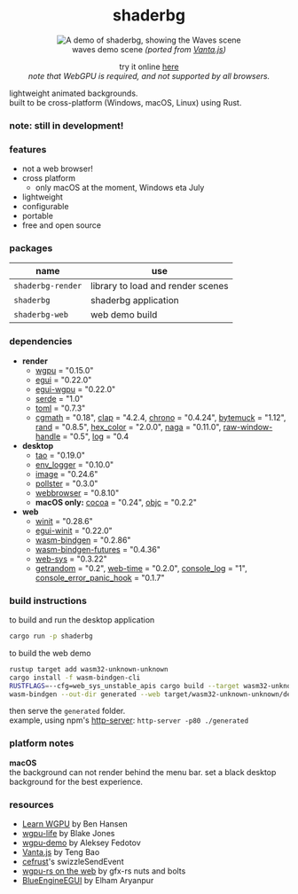 <h1 align="center">
    shaderbg
</h1>
<p align="center">
    <img src="repo/demo.gif" alt="A demo of shaderbg, showing the Waves scene"><br>
    waves demo scene <em>(ported from <a href="https://github.com/tengbao/vanta/blob/master/src/vanta.waves.js">Vanta.js</a>)</em>
</p>
<p align="center">
  try it online <a href="https://zaccnz.github.io/shaderbg">here</a><br>
  <em>note that WebGPU is required, and not supported by all browsers.</em>
</p>

lightweight animated backgrounds.  
built to be cross-platform (Windows, macOS, Linux) using Rust.  
  
### note: still in development!

### features
- not a web browser!
- cross platform
  - only macOS at the moment, Windows eta July
- lightweight
- configurable
- portable
- free and open source

### packages
| name               | use                               |
|--------------------|-----------------------------------|
| `shaderbg-render`  | library to load and render scenes |
| `shaderbg`         | shaderbg application              |
| `shaderbg-web`     | web demo build                    |

### dependencies

- **render**
  - [wgpu](https://crates.io/crates/wgpu/) = "0.15.0"
  - [egui](https://crates.io/crates/egui) = "0.22.0"
  - [egui-wgpu](https://crates.io/crates/egui-wgpu) = "0.22.0"
  - [serde](https://crates.io/crates/serde) = "1.0"
  - [toml](https://crates.io/crates/toml) = "0.7.3"
  - [cgmath](https://crates.io/crates/cgmath) = "0.18", [clap](https://crates.io/crates/clap) = "4.2.4, [chrono](https://crates.io/crates/chrono) = "0.4.24", [bytemuck](https://crates.io/crates/bytemuck) = "1.12", [rand](https://crates.io/crates/rand) = "0.8.5", [hex_color](https://crates.io/crates/hex_color) = "2.0.0", [naga](https://crates.io/crates/naga) = "0.11.0", [raw-window-handle](https://crates.io/crates/raw-window-handle) = "0.5", [log](https://crates.io/crates/log) = "0.4
- **desktop**
  - [tao](https://crates.io/crates/tao/) = "0.19.0"
  - [env_logger](https://crates.io/crates/env_logger/) = "0.10.0"
  - [image](https://crates.io/crates/image/) = "0.24.6"
  - [pollster](https://crates.io/crates/pollster/) = "0.3.0"
  - [webbrowser](https://crates.io/crates/webbrowser) = "0.8.10"
  - **macOS only:** [cocoa](https://crates.io/crates/cocoa) = "0.24", [objc](https://crates.io/crates/objc) = "0.2.2"
- **web**
  - [winit](https://crates.io/crates/winit) = "0.28.6"
  - [egui-winit](https://crates.io/crates/egui-winit) = "0.22.0"
  - [wasm-bindgen](https://crates.io/crates/wasm-bindgen) = "0.2.86"
  - [wasm-bindgen-futures](https://crates.io/crates/wasm-bindgen-futures) = "0.4.36"
  - [web-sys](https://crates.io/crates/web-sys) = "0.3.22"
  - [getrandom](https://crates.io/crates/getrandom) = "0.2", [web-time](https://crates.io/crates/web-time) = "0.2.0", [console_log](https://crates.io/crates/console_log) = "1", [console_error_panic_hook](https://crates.io/crates/console_error_panic_hook) = "0.1.7"

### build instructions

to build and run the desktop application
``` sh
cargo run -p shaderbg
```

to build the web demo
```sh
rustup target add wasm32-unknown-unknown
cargo install -f wasm-bindgen-cli
RUSTFLAGS=--cfg=web_sys_unstable_apis cargo build --target wasm32-unknown-unknown -p shaderbg-web
wasm-bindgen --out-dir generated --web target/wasm32-unknown-unknown/debug/shaderbg-web.wasm
```
then serve the `generated` folder.  
example, using npm's [http-server](https://www.npmjs.com/package/http-server): `http-server -p80 ./generated`  

### platform notes
**macOS**  
the background can not render behind the menu bar.  set a black desktop background for the best experience.

### resources
- [Learn WGPU](https://sotrh.github.io/learn-wgpu/) by Ben Hansen
- [wgpu-life](https://github.com/blakej11/wgpu-life) by Blake Jones
- [wgpu-demo](https://github.com/0xc0dec/wgpu-demo) by Aleksey Fedotov
- [Vanta.js](https://github.com/tengbao/vanta/blob/master/src/vanta.waves.js) by Teng Bao  
- [cefrust](https://github.com/maketechnology/cefrust/blob/6404c4dc0c984b3ca92fff7d42d7599cd432f088/cefrustlib/src/lib.rs#LL154C24-L154C24)'s swizzleSendEvent
- [wgpu-rs on the web](https://gfx-rs.github.io/2020/04/21/wgpu-web.html) by gfx-rs nuts and bolts
- [BlueEngineEGUI](https://github.com/AryanpurTech/BlueEngineEGUI) by Elham Aryanpur
